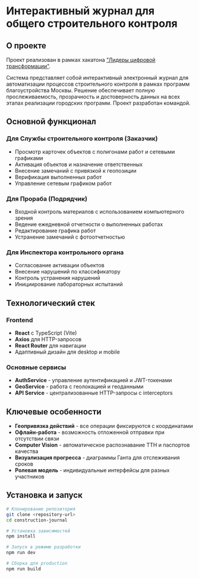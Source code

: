 # Интерактивный журнал для общего строительного контроля

## О проекте

Проект реализован в рамках хакатона ["Лидеры цифровой трансформации"](https://i.moscow/lct).

Система представляет собой интерактивный электронный журнал для автоматизации процессов строительного контроля в рамках программ благоустройства Москвы. Решение обеспечивает полную прослеживаемость, прозрачность и достоверность данных на всех этапах реализации городских программ. Проект разработан командой.

## Основной функционал

### Для Службы строительного контроля (Заказчик)
- Просмотр карточек объектов с полигонами работ и сетевыми графиками
- Активация объектов и назначение ответственных
- Внесение замечаний с привязкой к геопозиции
- Верификация выполненных работ
- Управление сетевым графиком работ

### Для Прораба (Подрядчик)
- Входной контроль материалов с использованием компьютерного зрения
- Ведение ежедневной отчетности о выполненных работах
- Редактирование графика работ
- Устранение замечаний с фотоотчетностью

### Для Инспектора контрольного органа
- Согласование активации объектов
- Внесение нарушений по классификатору
- Контроль устранения нарушений
- Инициирование лабораторных испытаний

## Технологический стек

### Frontend
- **React** с TypeScript (Vite)
- **Axios** для HTTP-запросов
- **React Router** для навигации
- Адаптивный дизайн для desktop и mobile

### Основные сервисы
- **AuthService** - управление аутентификацией и JWT-токенами
- **GeoService** - работа с геолокацией и геоданными
- **API Service** - централизованные HTTP-запросы с interceptors

## Ключевые особенности

-  **Геопривязка действий** - все операции фиксируются с координатами
-  **Офлайн-работа** - возможность отложенной отправки при отсутствии связи
-  **Computer Vision** - автоматическое распознавание ТТН и паспортов качества
-  **Визуализация прогресса** - диаграммы Ганта для отслеживания сроков
-  **Ролевая модель** - индивидуальные интерфейсы для разных участников

## Установка и запуск

```bash
# Клонирование репозитория
git clone <repository-url>
cd construction-journal

# Установка зависимостей
npm install

# Запуск в режиме разработки
npm run dev

# Сборка для production
npm run build


